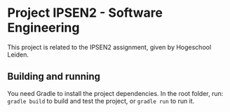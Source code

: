 # Project IPSEN2 - Software Engineering

This project is related to the IPSEN2 assignment, given by Hogeschool Leiden.

## Building and running

You need Gradle to install the project dependencies. In the root folder, run: `gradle build` to build and test the project, or `gradle run` to run it.